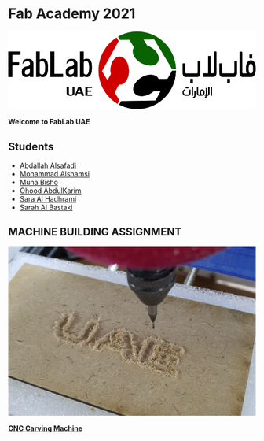 # Fab Academy 2021


![](images/logo.png)

**Welcome to FabLab UAE**
 
## Students

- [Abdallah Alsafadi](http://fabacademy.org/2021/labs/uae/students/abdallah-alsafadi/)  
- [Mohammad Alshamsi](http://fabacademy.org/2021/labs/uae/students/mohammad-alshamsi/)  
- [Muna Bisho](http://fabacademy.org/2021/labs/uae/students/muna-bisho/)  
- [Ohood AbdulKarim](http://fabacademy.org/2021/labs/uae/students/walid-ohood/)  
- [Sara Al Hadhrami](http://fabacademy.org/2021/labs/uae/students/sara-alhadhrami/)  
- [Sarah Al Bastaki](http://fabacademy.org/2021/labs/uae/students/sarah-albastaki/)  

## MACHINE BUILDING ASSIGNMENT

![](images/machine_week/UAEMDF.png)  
 
[**CNC Carving Machine**](assignments/week15.md)

